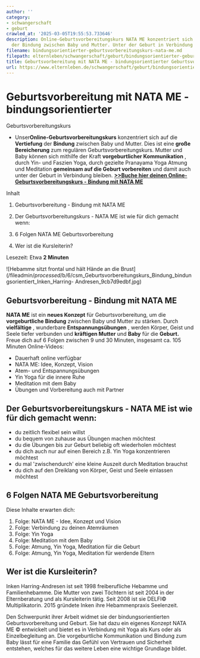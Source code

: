 ```yaml
---
author: ''
category:
- schwangerschaft
- geburt
crawled_at: '2025-03-05T19:55:53.733646'
description: Online-Geburtsvorbereitungskurs NATA ME konzentriert sich auf die Vertiefung
  der Bindung zwischen Baby und Mutter. Unter der Geburt in Verbindung bleiben.
filename: bindungsorientierter-geburtsvorbereitungskurs-nata-me.md
filepath: elternleben/schwangerschaft/geburt/bindungsorientierter-geburtsvorbereitungskurs-nata-me.md
title: Geburtsvorbereitung mit NATA ME - bindungsorientierter Geburtsvorbereitungskurs
url: https://www.elternleben.de/schwangerschaft/geburt/bindungsorientierter-geburtsvorbereitungskurs-nata-me/
---
```


#  Geburtsvorbereitung mit NATA ME - bindungsorientierter
Geburtsvorbereitungskurs

  * Unser**Online-Geburtsvorbereitungskurs** konzentriert sich auf die **Vertiefung** der **Bindung** zwischen Baby und Mutter. Dies ist eine **große Bereicherung** zum regulären Geburtsvorbereitungskurs. Mutter und Baby können sich mithilfe der Kraft **vorgeburtlicher Kommunikation** , durch Yin- und Faszien Yoga, durch gezielte Pranayama Yoga Atmung und Meditation **gemeinsam auf die Geburt vorbereiten** und damit auch unter der Geburt in Verbindung bleiben. **[>>Buche hier deinen Online-Geburtsvorbereitungskurs - Bindung mit NATA ME](https://www.elternleben.de/shop/online-geburtsvorbereitungskurs/)**

Inhalt

1. Geburtsvorbereitung - Bindung mit NATA ME

2. Der Geburtsvorbereitungskurs - NATA ME ist wie für dich gemacht wenn:

3. 6 Folgen NATA ME Geburtsvorbereitung

4. Wer ist die Kursleiterin?

Lesezeit: Etwa **2 Minuten**

![Hebamme sitzt frontal und hält Hände an die
Brust](/fileadmin/_processed_/b/6/csm_Geburtsvorbereitungskurs_Bindung_bindungsorientiert_Inken_Harring-
Andresen_9cb7d9edbf.jpg)

##  Geburtsvorbereitung - Bindung mit NATA ME

**NATA ME** ist ein **neues Konzept** für Geburtsvorbereitung, um die
**vorgeburtliche Bindung** zwischen Baby und Mutter zu stärken. Durch
**vielfältige** , wunderbare **Entspannungsübungen** , werden Körper, Geist
und Seele tiefer verbunden und **kräftigen Mutter** und **Baby** für die
**Geburt.** Freue dich auf 6 Folgen zwischen 9 und 30 Minuten, insgesamt ca.
105 Minuten Online-Videos:

  * Dauerhaft online verfügbar
  * NATA ME: Idee, Konzept, Vision
  * Atem- und Entspannungsübungen
  * Yin Yoga für die innere Ruhe
  * Meditation mit dem Baby
  * Übungen und Vorbereitung auch mit Partner

##  Der Geburtsvorbereitungskurs - NATA ME ist wie für dich gemacht wenn:

  * du zeitlich flexibel sein willst
  * du bequem von zuhause aus Übungen machen möchtest
  * du die Übungen bis zur Geburt beliebig oft wiederholen möchtest
  * du dich auch nur auf einen Bereich z.B. Yin Yoga konzentrieren möchtest
  * du mal 'zwischendurch' eine kleine Auszeit durch Meditation brauchst
  * du dich auf den Dreiklang von Körper, Geist und Seele einlassen möchtest

##  6 Folgen NATA ME Geburtsvorbereitung

Diese Inhalte erwarten dich:

  1. Folge: NATA ME - Idee, Konzept und Vision
  2. Folge: Verbindung zu deinen Atemräumen
  3. Folge: Yin Yoga
  4. Folge: Meditation mit dem Baby
  5. Folge: Atmung, Yin Yoga, Meditation für die Geburt
  6. Folge: Atmung, Yin Yoga, Meditation für werdende Eltern

##  Wer ist die Kursleiterin?

Inken Harring-Andresen ist seit 1998 freiberufliche Hebamme und
Familienhebamme. Die Mutter von zwei Töchtern ist seit 2004 in der
Elternberatung und als Kursleiterin tätig. Seit 2008 ist sie DELFI©
Multiplikatorin. 2015 gründete Inken ihre Hebammenpraxis Seelenzeit.  
  
Den Schwerpunkt ihrer Arbeit widmet sie der bindungsorientierten
Geburtsvorbereitung und Geburt. Sie hat dazu ein eigenes Konzept NATA ME ©
entwickelt und bietet es in Verbindung mit Yoga als Kurs oder als
Einzelbegleitung an. Die vorgeburtliche Kommunikation und Bindung zum Baby
lässt für eine Familie das Gefühl von Vertrauen und Sicherheit entstehen,
welches für das weitere Leben eine wichtige Grundlage bildet.

